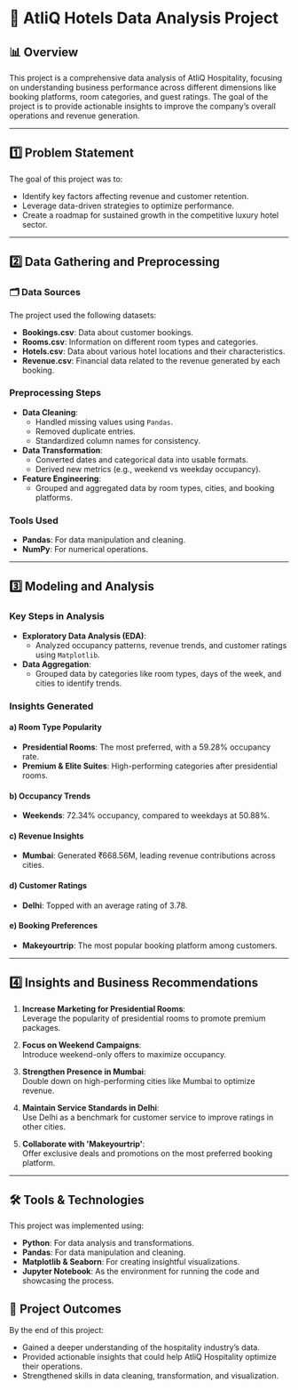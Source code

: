 
# 🏨 AtliQ Hotels Data Analysis Project

## 📊 Overview

This project is a comprehensive data analysis of AtliQ Hospitality, focusing on understanding business performance across different dimensions like booking platforms, room categories, and guest ratings. The goal of the project is to provide actionable insights to improve the company’s overall operations and revenue generation.

---

## 1️⃣ Problem Statement  

The goal of this project was to:  

- Identify key factors affecting revenue and customer retention.  
- Leverage data-driven strategies to optimize performance.  
- Create a roadmap for sustained growth in the competitive luxury hotel sector.  

---

## 2️⃣ Data Gathering and Preprocessing  

### 🗂️ Data Sources

The project used the following datasets:
- **Bookings.csv**: Data about customer bookings.
- **Rooms.csv**: Information on different room types and categories.
- **Hotels.csv**: Data about various hotel locations and their characteristics.
- **Revenue.csv**: Financial data related to the revenue generated by each booking. 

### **Preprocessing Steps**  
- **Data Cleaning**:  
  - Handled missing values using `Pandas`.  
  - Removed duplicate entries.  
  - Standardized column names for consistency.  
- **Data Transformation**:  
  - Converted dates and categorical data into usable formats.  
  - Derived new metrics (e.g., weekend vs weekday occupancy).  
- **Feature Engineering**:  
  - Grouped and aggregated data by room types, cities, and booking platforms.  

### **Tools Used**  
- **Pandas**: For data manipulation and cleaning.  
- **NumPy**: For numerical operations.  

---

## 3️⃣ Modeling and Analysis  

### **Key Steps in Analysis**  
- **Exploratory Data Analysis (EDA)**:  
  - Analyzed occupancy patterns, revenue trends, and customer ratings using `Matplotlib`.  
- **Data Aggregation**:  
  - Grouped data by categories like room types, days of the week, and cities to identify trends.  

### **Insights Generated**  

#### a) **Room Type Popularity**  
- **Presidential Rooms**: The most preferred, with a 59.28% occupancy rate.  
- **Premium & Elite Suites**: High-performing categories after presidential rooms.  

#### b) **Occupancy Trends**  
- **Weekends**: 72.34% occupancy, compared to weekdays at 50.88%.  

#### c) **Revenue Insights**  
- **Mumbai**: Generated ₹668.56M, leading revenue contributions across cities.  

#### d) **Customer Ratings**  
- **Delhi**: Topped with an average rating of 3.78.  

#### e) **Booking Preferences**  
- **Makeyourtrip**: The most popular booking platform among customers.  

---

## 4️⃣ Insights and Business Recommendations  

1. **Increase Marketing for Presidential Rooms**:  
   Leverage the popularity of presidential rooms to promote premium packages.  

2. **Focus on Weekend Campaigns**:  
   Introduce weekend-only offers to maximize occupancy.  

3. **Strengthen Presence in Mumbai**:  
   Double down on high-performing cities like Mumbai to optimize revenue.  

4. **Maintain Service Standards in Delhi**:  
   Use Delhi as a benchmark for customer service to improve ratings in other cities.  

5. **Collaborate with 'Makeyourtrip'**:  
   Offer exclusive deals and promotions on the most preferred booking platform.  

---

## 🛠️ Tools & Technologies

This project was implemented using:
- **Python**: For data analysis and transformations.
- **Pandas**: For data manipulation and cleaning.
- **Matplotlib & Seaborn**: For creating insightful visualizations.
- **Jupyter Notebook**: As the environment for running the code and showcasing the process.

## 🚀 Project Outcomes

By the end of this project:
- Gained a deeper understanding of the hospitality industry’s data.
- Provided actionable insights that could help AtliQ Hospitality optimize their operations.
- Strengthened skills in data cleaning, transformation, and visualization.




